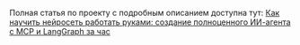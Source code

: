 

Полная статья по проекту с подробным описанием доступна тут: [Как научить нейросеть работать руками: создание полноценного ИИ-агента с MCP и LangGraph за час
](https://habr.com/ru/companies/amvera/articles/929568/)

